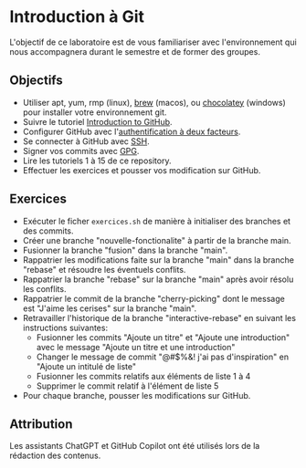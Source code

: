 # Introduction à Git

L'objectif de ce laboratoire est de vous familiariser avec l'environnement qui nous accompagnera durant le semestre et de former des groupes.

## Objectifs

- Utiliser apt, yum, rmp (linux), [brew](https://brew.sh/) (macos), ou [chocolatey](https://chocolatey.org/) (windows) pour installer votre environnement git.
- Suivre le tutoriel [Introduction to GitHub](https://github.com/skills/introduction-to-github).
- Configurer GitHub avec l'[authentification à deux facteurs](https://docs.github.com/en/authentication/securing-your-account-with-two-factor-authentication-2fa/configuring-two-factor-authentication).
- Se connecter à GitHub avec [SSH](https://docs.github.com/en/authentication/connecting-to-github-with-ssh/generating-a-new-ssh-key-and-adding-it-to-the-ssh-agent).
- Signer vos commits avec [GPG](https://docs.github.com/en/authentication/managing-commit-signature-verification/about-commit-signature-verification#gpg-commit-signature-verification).
- Lire les tutoriels 1 à 15 de ce repository.
- Effectuer les exercices et pousser vos modification sur GitHub.

## Exercices

- Exécuter le ficher `exercices.sh` de manière à initialiser des branches et des commits.
- Créer une branche "nouvelle-fonctionalite" à partir de la branche main.
- Fusionner la branche "fusion" dans la branche "main".
- Rappatrier les modifications faite sur la branche "main" dans la branche "rebase" et résoudre les éventuels conflits.
- Rappatrier la branche "rebase" sur la branche "main" après avoir résolu les conflits.
- Rappatrier le commit de la branche "cherry-picking" dont le message est "J'aime les cerises" sur la branche "main".
- Retravailler l'historique de la branche "interactive-rebase" en suivant les instructions suivantes:
  - Fusionner les commits "Ajoute un titre" et "Ajoute une introduction" avec le message "Ajoute un titre et une introduction"
  - Changer le message de commit "@#$%&! j'ai pas d'inspiration" en "Ajoute un intitulé de liste"
  - Fusionner les commits relatifs aux éléments de liste 1 à 4
  - Supprimer le commit relatif à l'élément de liste 5
- Pour chaque branche, pousser les modifications sur GitHub.

## Attribution

Les assistants ChatGPT et GitHub Copilot ont été utilisés lors de la rédaction des contenus.